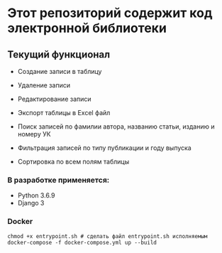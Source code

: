 <h1>Этот репозиторий содержит код электронной библиотеки</h1>

<h2>Текущий функционал</h2>

- Создание записи в таблицу

- Удаление записи

- Редактирование записи

- Экспорт таблицы в Excel файл 

- Поиск записей по фамилии автора, названию статьи, изданию и номеру УК

- Фильтрация записей по типу публикации и году выпуска

- Сортировка по всем полям таблицы

  

<h3>В разработке применяется:</h3>

- Python 3.6.9
- Django 3


<h3>Docker</h3>

```
chmod +x entrypoint.sh # cделать файл entrypoint.sh исполняемым
docker-compose -f docker-compose.yml up --build
```

